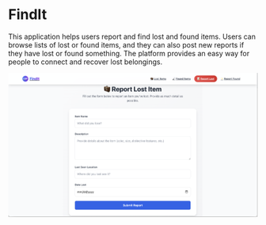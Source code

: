 # FindIt
This application helps users report and find lost and found items. Users can browse lists of lost or found items, and they can also post new reports if they have lost or found something. The platform provides an easy way for people to connect and recover lost belongings.

![App Screenshot](app-screenshot.png)
